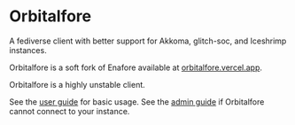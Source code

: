 # Orbitalfore

A fediverse client with better support for Akkoma, glitch-soc, and Iceshrimp instances.

Orbitalfore is a soft fork of Enafore available at [orbitalfore.vercel.app](https://orbitalfore.vercel.app).

Orbitalfore is a highly unstable client.

See the [user guide](https://github.com/orbitalmartian8/orbitfore/tree/main/docs/User-Guide.md) for basic usage. See the [admin guide](https://github.com/orbitalmartian8/orbitfore/tree/main/docs/Admin-Guide.md) if Orbitalfore cannot connect to your instance.
